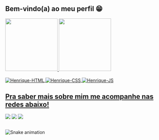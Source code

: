 ## Bem-vindo(a) ao meu perfil 😁

<div>
   <a href="https://github.com/byhenriquesilva">
   <img height="165em" src="https://github-readme-stats.vercel.app/api?username=byhenriquesilva&show_icons=true&theme=tokyonight&include_all_commits=true&count_private=true"/>
   <img height="165em" src="https://github-readme-stats.vercel.app/api/top-langs/?username=byhenriquesilva&layout=compact&langs_count=7&theme=tokyonight"/>
</div>
  
 <div style="display: inline_block"><br>
  <img align="center" alt="Henrique-HTML"src="https://img.shields.io/badge/HTML-239120?style=for-the-badge&logo=html5&logoColor=white">
  <img align="center" alt="Henrique-CSS"src="https://img.shields.io/badge/CSS-239120?&style=for-the-badge&logo=css3&logoColor=white">
  <img align="center" alt="Henrique-JS" src="https://img.shields.io/badge/JavaScript-F7DF1E?style=for-the-badge&logo=javascript&logoColor=black">
</div>

 
 
## Pra saber mais sobre mim me acompanhe nas redes abaixo!
 
<div> 
  <a href="https://instagram.com/byhennriquesilva" target="_blank"><img src="https://img.shields.io/badge/-Instagram-%23E4405F?style=for-the-badge&logo=instagram&logoColor=white" target="_blank"></a>
<a href = "mailto:henrysilva1707@gmail.com"><img src="https://img.shields.io/badge/-Gmail-%23333?style=for-the-badge&logo=gmail&logoColor=white" target="_blank"></a>
 <a href="https://www.linkedin.com/in/byhenriquesilva/" target="_blank"><img src="https://img.shields.io/badge/LinkedIn-0077B5?style=for-the-badge&logo=linkedin&logoColor=white"target="_blank"></a>
 
 ##
 
  ![Snake animation](https://github.com/byhenriquesilva/byhenriquesilva/blob/output/github-contribution-grid-snake.svg)

</div>

